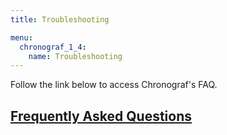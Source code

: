 ```yaml
---
title: Troubleshooting

menu:
  chronograf_1_4:
    name: Troubleshooting
---
```


Follow the link below to access Chronograf's FAQ.

## [Frequently Asked Questions](/chronograf/latest/troubleshooting/frequently-asked-questions/)
